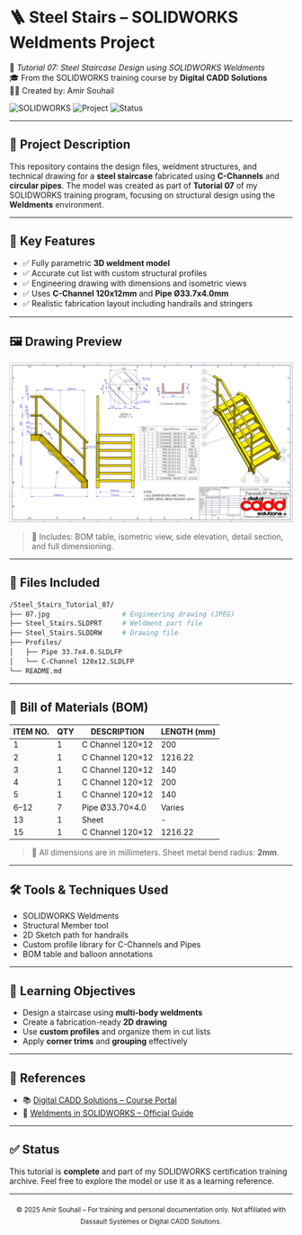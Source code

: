 

# 🪜 Steel Stairs – SOLIDWORKS Weldments Project

📘 *Tutorial 07: Steel Staircase Design using SOLIDWORKS Weldments*  
🎓 From the SOLIDWORKS training course by **Digital CADD Solutions**  
👨‍💻 Created by: Amir Souhail

![SOLIDWORKS](https://img.shields.io/badge/SOLIDWORKS-2024-red?logo=solidworks&logoColor=white)
![Project](https://img.shields.io/badge/project-steel--stairs-yellow)
![Status](https://img.shields.io/badge/status-completed-brightgreen)

</div>

---

## 🧾 Project Description

This repository contains the design files, weldment structures, and technical drawing for a **steel staircase** fabricated using **C-Channels** and **circular pipes**. The model was created as part of **Tutorial 07** of my SOLIDWORKS training program, focusing on structural design using the **Weldments** environment.

---

## 🧱 Key Features

- ✅ Fully parametric **3D weldment model**
- ✅ Accurate cut list with custom structural profiles
- ✅ Engineering drawing with dimensions and isometric views
- ✅ Uses **C-Channel 120x12mm** and **Pipe Ø33.7x4.0mm**
- ✅ Realistic fabrication layout including handrails and stringers

---

## 🖼️ Drawing Preview

![Steel Stairs Drawing](./07.jpg)

> 📎 Includes: BOM table, isometric view, side elevation, detail section, and full dimensioning.

---

## 📂 Files Included

```bash
/Steel_Stairs_Tutorial_07/
├── 07.jpg                  # Engineering drawing (JPEG)
├── Steel_Stairs.SLDPRT     # Weldment part file
├── Steel_Stairs.SLDDRW     # Drawing file
├── Profiles/
│   ├── Pipe 33.7x4.0.SLDLFP
│   └── C-Channel 120x12.SLDLFP
└── README.md
````

---

## 📐 Bill of Materials (BOM)

| ITEM NO. | QTY | DESCRIPTION      | LENGTH (mm) |
| -------- | --- | ---------------- | ----------- |
| 1        | 1   | C Channel 120×12 | 200         |
| 2        | 1   | C Channel 120×12 | 1216.22     |
| 3        | 1   | C Channel 120×12 | 140         |
| 4        | 1   | C Channel 120×12 | 200         |
| 5        | 1   | C Channel 120×12 | 140         |
| 6–12     | 7   | Pipe Ø33.70×4.0  | Varies      |
| 13       | 1   | Sheet            | -           |
| 15       | 1   | C Channel 120×12 | 1216.22     |

> 📌 All dimensions are in millimeters. Sheet metal bend radius: **2mm**.

---

## 🛠 Tools & Techniques Used

* SOLIDWORKS Weldments
* Structural Member tool
* 2D Sketch path for handrails
* Custom profile library for C-Channels and Pipes
* BOM table and balloon annotations

---

## 🎯 Learning Objectives

* Design a staircase using **multi-body weldments**
* Create a fabrication-ready **2D drawing**
* Use **custom profiles** and organize them in cut lists
* Apply **corner trims** and **grouping** effectively

---

## 📎 References

* 📚 [Digital CADD Solutions – Course Portal](https://digitalcadd.com/)
* 🧠 [Weldments in SOLIDWORKS – Official Guide](https://www.solidworks.com/solution/weldments)

---

## ✅ Status

This tutorial is **complete** and part of my SOLIDWORKS certification training archive.
Feel free to explore the model or use it as a learning reference.

---

<div align="center">
  <sub>© 2025 Amir Souhail – For training and personal documentation only.  
  Not affiliated with Dassault Systèmes or Digital CADD Solutions.</sub>
</div>



